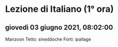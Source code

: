 
# Lezione di Italiano (1° ora)

## giovedì 03 giugno 2021, 08:02:00


Manzoon
Tetto: sineddoche
Forti: ipallage
<!--stackedit_data:
eyJoaXN0b3J5IjpbLTEwNzU3OTA5NDVdfQ==
-->